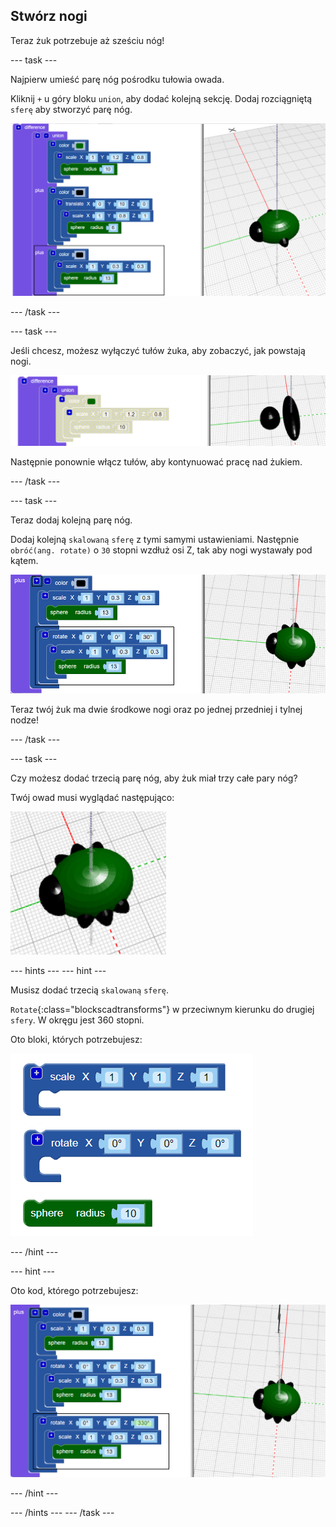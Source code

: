 ## Stwórz nogi

Teraz żuk potrzebuje aż sześciu nóg!

--- task ---

Najpierw umieść parę nóg pośrodku tułowia owada.

Kliknij `+` u góry bloku `union`, aby dodać kolejną sekcję. Dodaj rozciągniętą `sferę` aby stworzyć parę nóg.

![zrzut ekranu](images/bug-legs-middle-annotated.png)

--- /task ---

--- task ---

Jeśli chcesz, możesz wyłączyć tułów żuka, aby zobaczyć, jak powstają nogi.

![zrzut ekranu](images/bug-legs-disable.png)

Następnie ponownie włącz tułów, aby kontynuować pracę nad żukiem.

--- /task ---

--- task ---

Teraz dodaj kolejną parę nóg.

Dodaj kolejną `skalowaną` `sferę` z tymi samymi ustawieniami. Następnie `obróć(ang. rotate)` o `30` stopni wzdłuż osi Z, tak aby nogi wystawały pod kątem.

![zrzut ekranu](images/bug-legs-2-annotated.png)

Teraz twój żuk ma dwie środkowe nogi oraz po jednej przedniej i tylnej nodze!

--- /task ---

--- task ---

Czy możesz dodać trzecią parę nóg, aby żuk miał trzy całe pary nóg?

Twój owad musi wyglądać następująco:

![zrzut ekranu](images/bug-finished.png)

--- hints --- --- hint ---

Musisz dodać trzecią `skalowaną` `sferę`.

`Rotate`{:class="blockscadtransforms"} w przeciwnym kierunku do drugiej `sfery`. W okręgu jest 360 stopni.

Oto bloki, których potrzebujesz:

![zrzut ekranu](images/bug-legs-blocks.png)

--- /hint ---

--- hint ---

Oto kod, którego potrzebujesz:

![zrzut ekranu](images/bug-legs-3-annotated.png)

--- /hint ---

--- /hints --- --- /task ---
